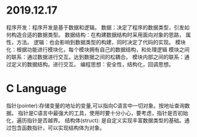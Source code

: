# 2019.12.17
程序开发：程序开发是基于数据和逻辑。
数据：决定了程序的数据类型，引发如何构造合适的数据类型。
    数据结构：在构建数据结构时采用面向对象的思路， 属性，方法。
逻辑：也会影响到数据类型的构建，同时决定了代码的实现。
模块化：根据功能进行模块化，每个模块拥有自己的数据结构，和处理逻辑
    模块之间的联系：通过数据进行交互。达到数据之间的松耦合。
    模块内部之间的联系：通过定义的数据结构。进行交互。
编程思想：安全性，结构化，回调思想。

# C Language
指针(pointer):存储变量的地址的变量,可以指向C语言中一切对象。按地址查询数据。
    指针是C语言中最强大的工具，使用时要十分小心，要考虑，指针是否初始化，遍历指针是否越界。
结构体(struct): 是自定义实现丰富数据类型的基础。通过包含函数指针，可以实现结构体为对象。

 
    